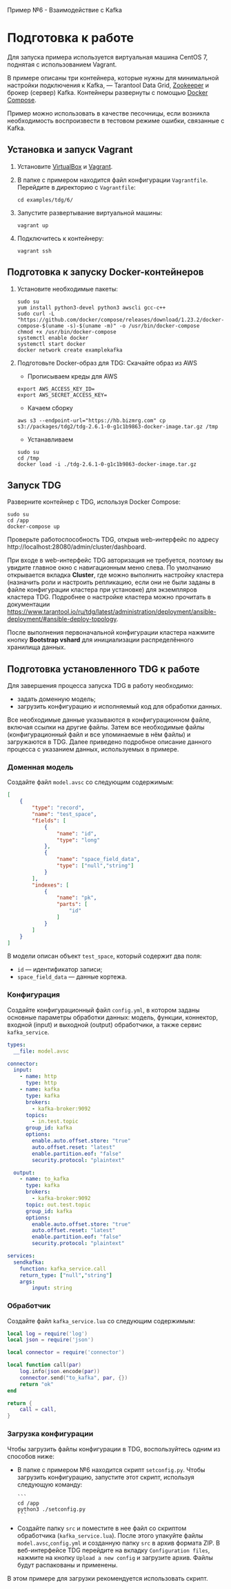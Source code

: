 Пример №6 - Взаимодействие с Kafka

# Подготовка к работе

Для запуска примера используется виртуальная машина CentOS 7, поднятая c использованием Vagrant.

В примере описаны три контейнера, которые нужны для минимальной настройки подключения к Kafka, — Tarantool Data Grid,
[Zookeeper](https://zookeeper.apache.org/) и брокер (сервер) Kafka. Контейнеры развернуты с помощью 
[Docker Compose](https://docs.docker.com/compose/).

Пример можно использовать в качестве песочницы, если возникла необходимость воспроизвести в тестовом режиме ошибки, 
связанные с Kafka.

## Установка и запуск Vagrant

1. Установите [VirtualBox](https://www.virtualbox.org/) и [Vagrant](https://www.vagrantup.com/).
2. В папке с примером находится файл конфигурации `Vagrantfile`. Перейдите в директорию с `Vagrantfile`:

    ```
    cd examples/tdg/6/
    ```

3. Запустите развертывание виртуальной машины:

    ```
    vagrant up
    ```
4. Подключитесь к контейнеру:

    ```
    vagrant ssh
    ```

## Подготовка к запуску Docker-контейнеров

1. Установите необходимые пакеты:

    ```
    sudo su
    yum install python3-devel python3 awscli gcc-c++
    sudo curl -L "https://github.com/docker/compose/releases/download/1.23.2/docker-compose-$(uname -s)-$(uname -m)" -o /usr/bin/docker-compose
    chmod +x /usr/bin/docker-compose
    systemctl enable docker
    systemctl start docker
    docker network create examplekafka
    ```

2. Подготовьте Docker-образ для TDG:
Скачайте образ из AWS 
    - Прописываем креды для AWS
    ```
    export AWS_ACCESS_KEY_ID=
    export AWS_SECRET_ACCESS_KEY=
    ```
    - Качаем сборку
    ```
    aws s3 --endpoint-url="https://hb.bizmrg.com" cp s3://packages/tdg2/tdg-2.6.1-0-g1c1b9863-docker-image.tar.gz /tmp
    ```
    - Устанавливаем
    ```
    sudo su
    cd /tmp
    docker load -i ./tdg-2.6.1-0-g1c1b9863-docker-image.tar.gz
    ```
   
## Запуск TDG

Разверните контейнер с TDG, используя Docker Compose:

  ```
  sudo su
  cd /app
  docker-compose up
  ```

Проверьте работоспособность TDG, открыв web-интерфейс по адресу
http://localhost:28080/admin/cluster/dashboard.

При входе в web-интерфейс TDG авторизация не требуется, поэтому
вы увидите главное окно с навигационным меню слева. По умолчанию открывается вкладка **Cluster**, где можно выполнить настройку
кластера (назначить роли и настроить репликацию, если они не были заданы в файле
конфигурации кластера при установке) для экземпляров кластера TDG. Подробнее о настройке кластера можно прочитать
в документации https://www.tarantool.io/ru/tdg/latest/administration/deployment/ansible-deployment/#ansible-deploy-topology.

После выполнения первоначальной конфигурации кластера нажмите кнопку **Bootstrap vshard**
для инициализации распределённого хранилища данных.

## Подготовка установленного TDG к работе

Для завершения процесса запуска TDG в работу необходимо:
* задать доменную модель;
* загрузить конфигурацию и исполняемый код для обработки данных.

Все необходимые данные указываются в конфигурационном файле, включая ссылки на другие
файлы. Затем все необходимые файлы (конфигурационный файл и все упоминаемые в нём
файлы) и загружаются в TDG.
Далее приведено подробное описание данного процесса с указанием данных, используемых в примере.

### Доменная модель

Создайте файл `model.avsc` со следующим содержимым:

```json
[
    {
    	"type": "record",
    	"name": "test_space",
    	"fields": [
    		{
    			"name": "id",
    			"type": "long"
    		},
    		{
    		    "name": "space_field_data",
    			"type": ["null","string"]
    		}
    	],
    	"indexes": [
    		{
    	    	"name": "pk",
    			"parts": [
    				"id"
    			]
    		}
    	]
    }
]
```

В модели описан объект `test_space`, который содержит два поля:

* `id` — идентификатор записи;
* `space_field_data` — данные кортежа.

### Конфигурация

Создайте конфигурационный файл `config.yml`, в котором заданы основные параметры
обработки данных: модель, функции, коннектор, входной (input) и выходной (output) обработчики, а также сервис
`kafka_service`.

```yml
types:
  __file: model.avsc

connector:
  input:
    - name: http
      type: http
    - name: kafka
      type: kafka
      brokers:
        - kafka-broker:9092
      topics:
        - in.test.topic
      group_id: kafka
      options:
        enable.auto.offset.store: "true"
        auto.offset.reset: "latest"
        enable.partition.eof: "false"
        security.protocol: "plaintext"

  output:
    - name: to_kafka
      type: kafka
      brokers:
        - kafka-broker:9092
      topic: out.test.topic
      group_id: kafka
      options:
        enable.auto.offset.store: "true"
        auto.offset.reset: "latest"
        enable.partition.eof: "false"
        security.protocol: "plaintext"

services:
  sendkafka:
    function: kafka_service.call
    return_type: ["null","string"]
    args:
        input: string
```

### Обработчик

Создайте файл `kafka_service.lua` со следующим содержимым:

```lua
local log = require('log')
local json = require('json')

local connector = require('connector')

local function call(par)
    log.info(json.encode(par))
    connector.send("to_kafka", par, {})
    return "ok"
end

return {
    call = call,
}
```

### Загрузка конфигурации

Чтобы загрузить файлы конфигурации в TDG, воспользуйтесь одним из способов ниже:

* В папке с примером №6 находится скрипт `setconfig.py`. Чтобы загрузить конфигурацию, запустите этот скрипт, используя
следующую команду:

      ```
      cd /app
      python3 ./setconfig.py
      ```

* Создайте папку `src` и поместите в нее файл со скриптом обработчика (`kafka_service.lua`). После этого упакуйте файлы
`model.avsc`,`config.yml` и созданную папку `src` в архив формата ZIP. В веб-интерфейсе TDG перейдите на вкладку
`Configuration files`, нажмите на кнопку `Upload a new config` и загрузите архив. Файлы будут распакованы и применены.

В этом примере для загрузки рекомендуется использовать скрипт.

